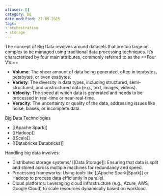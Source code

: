 ```yaml
---
aliases: []
category: DE
date modified: 27-09-2025
tags:
- orchestration
- storage
---
```

The concept of Big Data revolves around datasets that are too large or complex to be managed using traditional data processing techniques. It’s characterized by four main attributes, commonly referred to as the ==Four V’s:==

- **Volume**: The sheer amount of data being generated, often in terabytes, petabytes, or even exabytes.
- **Variety**: The diversity in data types, including structured, semi-structured, and unstructured data (e.g., text, images, videos).
- **Velocity**: The speed at which data is generated and needs to be processed in real-time or near-real-time.
- **Veracity**: The uncertainty or quality of the data, addressing issues like noise, biases, or incomplete data.

Big Data Technologies
- [[Apache Spark]]
- [[Hadoop]]
- [[Scala]]
- [[Databricks|Databricks]]

Handling big data involves:
- Distributed storage systems/ [[Data Storage]]: Ensuring that data is split and stored across multiple machines for redundancy and speed.
- Processing frameworks: Using tools like [[Apache Spark|Spark]] or Hadoop to process data efficiently in parallel.
- Cloud platforms: Leveraging cloud infrastructure (e.g., Azure, AWS, Google Cloud) to scale resources dynamically based on workload.